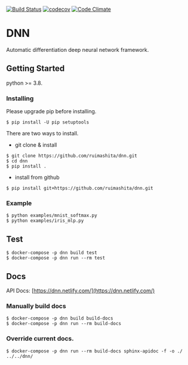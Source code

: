 [![Build Status](https://travis-ci.org/ruimashita/dnn.svg?branch=master)](https://travis-ci.org/ruimashita/dnn)
[![codecov](https://codecov.io/gh/ruimashita/dnn/branch/master/graph/badge.svg)](https://codecov.io/gh/ruimashita/dnn)
[![Code Climate](https://codeclimate.com/github/ruimashita/dnn/badges/gpa.svg)](https://codeclimate.com/github/ruimashita/dnn)


# DNN

Automatic differentiation deep neural network framework.

## Getting Started

python >= 3.8.

### Installing

Please upgrade pip before installing.
```
$ pip install -U pip setuptools
```

There are two ways to install.

* git clone & install
```
$ git clone https://github.com/ruimashita/dnn.git
$ cd dnn
$ pip install .
```

* install from github
```
$ pip install git+https://github.com/ruimashita/dnn.git
```


### Example
```
$ python examples/mnist_softmax.py
$ python examples/iris_mlp.py
```


## Test

```
$ docker-compose -p dnn build test
$ docker-compose -p dnn run --rm test
```


## Docs

API Docs: [https://dnn.netlify.com/](https://dnn.netlify.com/)


### Manually build docs


```
$ docker-compose -p dnn build build-docs
$ docker-compose -p dnn run --rm build-docs
```


### Override current docs.
```
$ docker-compose -p dnn run --rm build-docs sphinx-apidoc -f -o ./ ../../dnn/
```
